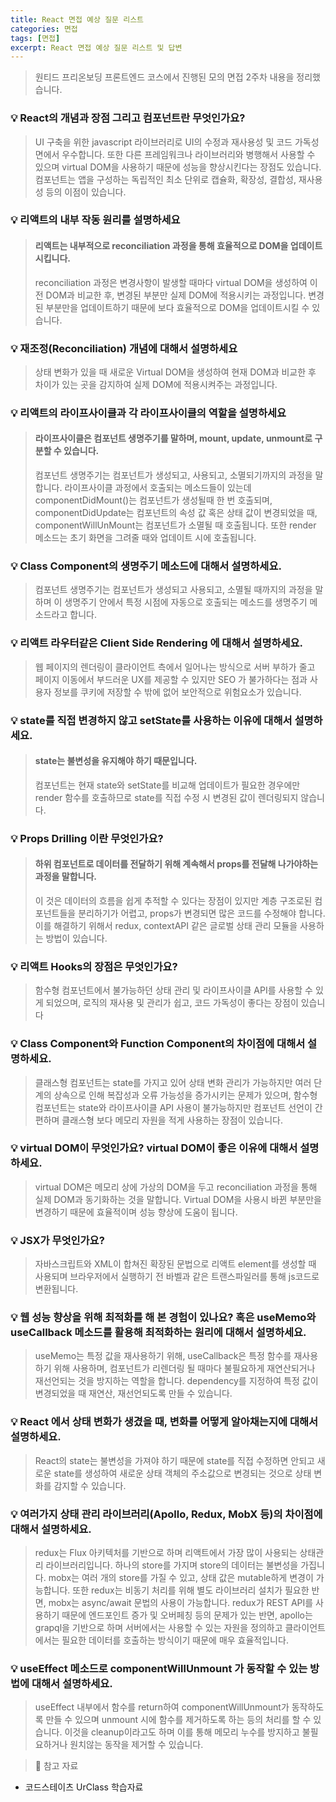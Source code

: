 ```yaml
---
title: React 면접 예상 질문 리스트
categories: 면접
tags: [면접]
excerpt: React 면접 예상 질문 리스트 및 답변
---
```


> 원티드 프리온보딩 프론트엔드 코스에서 진행된 모의 면접 2주차 내용을 정리했습니다.

### 💡 React의 개념과 장점 그리고 컴포넌트란 무엇인가요?

> UI 구축을 위한 javascript 라이브러리로 UI의 수정과 재사용성 및 코드 가독성 면에서 우수합니다. 또한 다른 프레임워크나 라이브러리와 병행해서 사용할 수 있으며 virtual DOM을 사용하기 때문에 성능을 향상시킨다는 장점도 있습니다. 컴포넌트는 앱을 구성하는 독립적인 최소 단위로 캡슐화, 확장성, 결합성, 재사용성 등의 이점이 있습니다.

### 💡 리액트의 내부 작동 원리를 설명하세요

> #### 리액트는 내부적으로 reconciliation 과정을 통해 효율적으로 DOM을 업데이트시킵니다.
>
> reconciliation 과정은 변경사항이 발생할 때마다 virtual DOM을 생성하여 이전 DOM과 비교한 후, 변경된 부분만 실제 DOM에 적용시키는 과정입니다. 변경된 부분만을 업데이트하기 때문에 보다 효율적으로 DOM을 업데이트시킬 수 있습니다.

### 💡 재조정(Reconciliation) 개념에 대해서 설명하세요

> 상태 변화가 있을 때 새로운 Virtual DOM을 생성하여 현재 DOM과 비교한 후 차이가 있는 곳을 감지하여 실제 DOM에 적용시켜주는 과정입니다.

### 💡 리액트의 라이프사이클과 각 라이프사이클의 역할을 설명하세요

> #### 라이프사이클은 컴포넌트 생명주기를 말하며, mount, update, unmount로 구분할 수 있습니다.
>
> 컴포넌트 생명주기는 컴포넌트가 생성되고, 사용되고, 소멸되기까지의 과정을 말합니다. 라이프사이클 과정에서 호출되는 메소드들이 있는데 componentDidMount()는 컴포넌트가 생성될때 한 번 호출되며, componentDidUpdate는 컴포넌트의 속성 값 혹은 상태 값이 변경되었을 때, componentWillUnMount는 컴포넌트가 소멸될 때 호출됩니다. 또한 render 메소드는 초기 화면을 그려줄 때와 업데이트 시에 호출됩니다.

### 💡 Class Component의 생명주기 메소드에 대해서 설명하세요.

> 컴포넌트 생명주기는 컴포넌트가 생성되고 사용되고, 소멸될 때까지의 과정을 말하며 이 생명주기 안에서 특정 시점에 자동으로 호출되는 메소드를 생명주기 메소드라고 합니다.

### 💡 리액트 라우터같은 Client Side Rendering 에 대해서 설명하세요.

> 웹 페이지의 렌더링이 클라이언트 측에서 일어나는 방식으로 서버 부하가 줄고 페이지 이동에서 부드러운 UX를 제공할 수 있지만 SEO 가 불가하다는 점과 사용자 정보를 쿠키에 저장할 수 밖에 없어 보안적으로 위험요소가 있습니다.

### 💡 state를 직접 변경하지 않고 setState를 사용하는 이유에 대해서 설명하세요.

> #### state는 불변성을 유지해야 하기 때문입니다.
>
> 컴포넌트는 현재 state와 setState를 비교해 업데이트가 필요한 경우에만 render 함수를 호출하므로 state를 직접 수정 시 변경된 값이 렌더링되지 않습니다.

### 💡 Props Drilling 이란 무엇인가요?

> #### 하위 컴포넌트로 데이터를 전달하기 위해 계속해서 props를 전달해 나가야하는 과정을 말합니다.
>
> 이 것은 데이터의 흐름을 쉽게 추적할 수 있다는 장점이 있지만 계층 구조로된 컴포넌트들을 분리하기가 어렵고, props가 변경되면 많은 코드를 수정해야 합니다.
> 이를 해결하기 위해서 redux, contextAPI 같은 글로벌 상태 관리 모듈을 사용하는 방법이 있습니다.

### 💡 리액트 Hooks의 장점은 무엇인가요?

> 함수형 컴포넌트에서 불가능하던 상태 관리 및 라이프사이클 API를 사용할 수 있게 되었으며, 로직의 재사용 및 관리가 쉽고, 코드 가독성이 좋다는 장점이 있습니다

### 💡 Class Component와 Function Component의 차이점에 대해서 설명하세요.

> 클래스형 컴포넌트는 state를 가지고 있어 상태 변화 관리가 가능하지만 여러 단계의 상속으로 인해 복잡성과 오류 가능성을 증가시키는 문제가 있으며,
> 함수형 컴포넌트는 state와 라이프사이클 API 사용이 불가능하지만 컴포넌트 선언이 간편하며 클래스형 보다 메모리 자원을 적게 사용하는 장점이 있습니다.

### 💡 virtual DOM이 무엇인가요? virtual DOM이 좋은 이유에 대해서 설명하세요.

> virtual DOM은 메모리 상에 가상의 DOM을 두고 reconciliation 과정을 통해 실제 DOM과 동기화하는 것을 말합니다. Virtual DOM을 사용시 바뀐 부분만을 변경하기 때문에 효율적이며 성능 향상에 도움이 됩니다.

### 💡 JSX가 무엇인가요?

> 자바스크립트와 XML이 합쳐진 확장된 문법으로 리액트 element를 생성할 때 사용되며 브라우저에서 실행하기 전 바벨과 같은 트랜스파일러를 통해 js코드로 변환됩니다.

### 💡 웹 성능 향상을 위해 최적화를 해 본 경험이 있나요? 혹은 useMemo와 useCallback 메소드를 활용해 최적화하는 원리에 대해서 설명하세요.

> useMemo는 특정 값을 재사용하기 위해, useCallback은 특정 함수를 재사용하기 위해 사용하며, 컴포넌트가 리렌더링 될 때마다 불필요하게 재연산되거나 재선언되는 것을 방지하는 역할을 합니다. dependency를 지정하여 특정 값이 변경되었을 때 재연산, 재선언되도록 만들 수 있습니다.

### 💡 React 에서 상태 변화가 생겼을 때, 변화를 어떻게 알아채는지에 대해서 설명하세요.

> React의 state는 불변성을 가져야 하기 때문에 state를 직접 수정하면 안되고 새로운 state를 생성하여 새로운 상태 객체의 주소값으로 변경되는 것으로 상태 변화를 감지할 수 있습니다.

### 💡 여러가지 상태 관리 라이브러리(Apollo, Redux, MobX 등)의 차이점에 대해서 설명하세요.

> redux는 Flux 아키텍처를 기반으로 하며 리액트에서 가장 많이 사용되는 상태관리 라이브러리입니다. 하나의 store를 가지며 store의 데이터는 불변성을 가집니다.
> mobx는 여러 개의 store를 가질 수 있고, 상태 값은 mutable하게 변경이 가능합니다. 또한 redux는 비동기 처리를 위해 별도 라이브러리 설치가 필요한 반면, mobx는 async/await 문법의 사용이 가능합니다.
> redux가 REST API를 사용하기 때문에 엔드포인트 증가 및 오버페칭 등의 문제가 있는 반면, apollo는 grapql을 기반으로 하며 서버에서는 사용할 수 있는 자원을 정의하고 클라이언트에서는 필요한 데이터를 호출하는 방식이기 때문에 매우 효율적입니다.

### 💡 useEffect 메소드로 componentWillUnmount 가 동작할 수 있는 방법에 대해서 설명하세요.

> useEffect 내부에서 함수를 return하여 componentWillUnmount가 동작하도록 만들 수 있으며 unmount 시에 함수를 제거하도록 하는 등의 처리를 할 수 있습니다. 이것을 cleanup이라고도 하며 이를 통해 메모리 누수를 방지하고 불필요하거나 원치않는 동작을 제거할 수 있습니다.

> 📖 참고 자료

- 코드스테이츠 UrClass 학습자료
